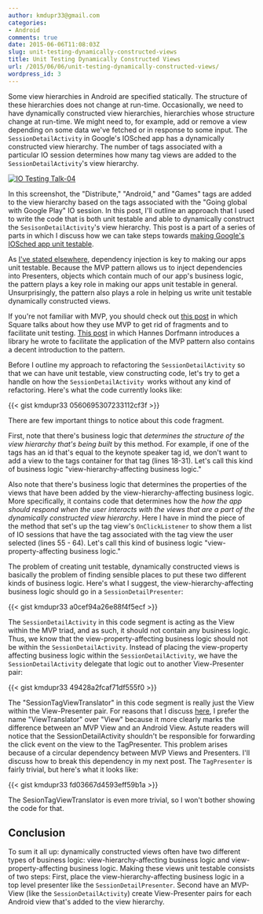 ```yaml
---
author: kmdupr33@gmail.com
categories:
- Android
comments: true
date: 2015-06-06T11:08:03Z
slug: unit-testing-dynamically-constructed-views
title: Unit Testing Dynamically Constructed Views
url: /2015/06/06/unit-testing-dynamically-constructed-views/
wordpress_id: 3
---
```


Some view hierarchies in Android are specified statically. The structure of these hierarchies does not change at run-time. Occasionally, we need to have dynamically constructed view hierarchies, hierarchies whose structure change at run-time. We might need to, for example, add or remove a view depending on some data we've fetched or in response to some input. The `SessionDetailActivity` in Google's IOSched app has a dynamically constructed view hierarchy. The number of tags associated with a particular IO session determines how many tag views are added to the `SessionDetailActivity`'s view hierarchy.

[![IO Testing Talk-04](http://www.philosophicalhacker.com/wp-content/uploads/2015/05/io-testing-talk-04.png)](http://www.philosophicalhacker.com/wp-content/uploads/2015/05/io-testing-talk-04.png)



In this screenshot, the "Distribute," "Android," and "Games" tags are added to the view hierarchy based on the tags associated with the "Going global with Google Play" IO session. In this post, I'll outline an approach that I used to write the code that is both unit testable and able to dynamically construct the `SesisonDetailActivity`'s view hierarchy. This post is a part of a series of parts in which I discuss how we can take steps towards [making Google's IOSched app unit testable](http://www.philosophicalhacker.com/2015/05/31/towards-a-unit-testable-fork-of-googles-iosched-app/).

<!--more-->

As [I've stated elsewhere](http://www.philosophicalhacker.com/2015/05/22/what-ive-learned-from-trying-to-make-an-android-app-unit-testable/), dependency injection is key to making our apps unit testable. Because the MVP pattern allows us to inject dependencies into Presenters, objects which contain much of our app's business logic, the pattern plays a key role in making our apps unit testable in general. Unsurprisingly, the pattern also plays a role in helping us write unit testable dynamically constructed views.

If you're not familiar with MVP, you should check out [this post](https://corner.squareup.com/2014/10/advocating-against-android-fragments.html) in which Square talks about how they use MVP to get rid of fragments and to facilitate unit testing. [This post](http://hannesdorfmann.com/android/mosby/) in which Hannes Dorfmann introduces a library he wrote to facilitate the application of the MVP pattern also contains a decent introduction to the pattern.

Before I outline my approach to refactoring the `SessionDetailActivity` so that we can have unit testable, view constructing code, let's try to get a handle on how the `SessionDetailActivity `works without any kind of refactoring. Here's what the code currently looks like:

{{< gist kmdupr33 0560695307233112cf3f >}}

There are few important things to notice about this code fragment.

First, note that there's business logic that _determines the structure of the view hierarchy that's being built_ by this method. For example, if one of the tags has an id that's equal to the keynote speaker tag id, we don't want to add a view to the tags container for that tag (lines 18-31). Let's call this kind of business logic "view-hierarchy-affecting business logic."

Also note that there's business logic that determines the properties of the views that have been added by the view-hierarchy-affecting business logic. More specifically, it contains code that determines how the _how the app should respond when the user interacts with the views that are a part of the dynamically constructed view hierarchy_. Here I have in mind the piece of the method that set's up the tag view's `OnClickListener` to show them a list of IO sessions that have the tag associated with the tag view the user selected (lines 55 - 64). Let's call this kind of business logic "view-property-affecting business logic."

The problem of creating unit testable, dynamically constructed views is basically the problem of finding sensible places to put these two different kinds of business logic. Here's what I suggest, the view-hierarchy-affecting business logic should go in a `SessionDetailPresenter`:

{{< gist kmdupr33 a0cef94a26e88f4f5ecf >}}

The `SessionDetailActivity` in this code segment is acting as the View within the MVP triad, and as such, it should not contain any business logic. Thus, we know that the view-property-affecting business logic should not be within the `SessionDetailActivity`. Instead of placing the view-property affecting business logic within the `SessionDetailActivity`, we have the `SessionDetailActivity` delegate that logic out to another View-Presenter pair:

{{< gist kmdupr33 49428a2fcaf71df555f0  >}}

The "SessionTagViewTranslator" in this code segment is really just the View within the View-Presenter pair. For reasons that I discuss [here](http://www.philosophicalhacker.com/2015/04/05/dont-call-it-mvp/), I prefer the name "ViewTranslator" over "View" because it more clearly marks the difference between an MVP View and an Android View. Astute readers will notice that the SessionDetailActivity shouldn't be responsible for forwarding the click event on the view to the TagPresenter. This problem arises because of a circular dependency between MVP Views and Presenters. I'll discuss how to break this dependency in my next post. The `TagPresenter` is fairly trivial, but here's what it looks like:

{{< gist kmdupr33 fd03667d4593eff59b1a >}}

The SesionTagViewTranslator is even more trivial, so I won't bother showing the code for that.


## Conclusion


To sum it all up: dynamically constructed views often have two different types of business logic: view-hierarchy-affecting business logic and view-property-affecting business logic. Making these views unit testable consists of two steps: First, place the view-hierarchy-affecting business logic in a top level presenter like the `SessionDetailPresenter`. Second have an MVP-View (like the `SessionDetailActivity`) create View-Presenter pairs for each Android view that's added to the view hierarchy.
